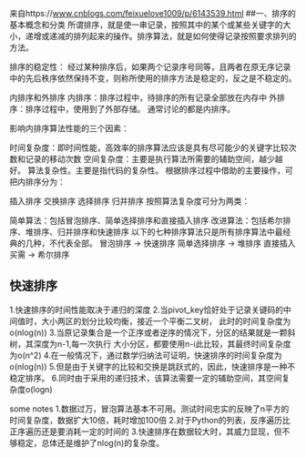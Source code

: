 来自https://www.cnblogs.com/feixuelove1009/p/6143539.html
##一、排序的基本概念和分类
所谓排序，就是使一串记录，按照其中的某个或某些关键字的大小，递增或递减的排列起来的操作。排序算法，就是如何使得记录按照要求排列的方法。

排序的稳定性：
经过某种排序后，如果两个记录序号同等，且两者在原无序记录中的先后秩序依然保持不变，则称所使用的排序方法是稳定的，反之是不稳定的。

内排序和外排序
内排序：排序过程中，待排序的所有记录全部放在内存中
外排序：排序过程中，使用到了外部存储。
通常讨论的都是内排序。

影响内排序算法性能的三个因素：

时间复杂度：即时间性能，高效率的排序算法应该是具有尽可能少的关键字比较次数和记录的移动次数
空间复杂度：主要是执行算法所需要的辅助空间，越少越好。
算法复杂性。主要是指代码的复杂性。
根据排序过程中借助的主要操作，可把内排序分为：

插入排序
交换排序
选择排序
归并排序
按照算法复杂度可分为两类：

简单算法：包括冒泡排序、简单选择排序和直接插入排序
改进算法：包括希尔排序、堆排序、归并排序和快速排序
以下的七种排序算法只是所有排序算法中最经典的几种，不代表全部。
冒泡排序 -> 快速排序
简单选择排序 -> 堆排序
直接插入买需 -> 希尔排序

## 快速排序
1.快速排序的时间性能取决于递归的深度
2.当pivot_key恰好处于记录关键码的中间值时，大小两区的划分比较均衡，接近一个平衡二叉树，
此时的时间复杂度为o(nlog(n))
3.当原记录集合是一个正序或者逆序的情况下，分区的结果就是一颗斜树，其深度为n-1,每一次执行
大小分区，都要使用n-i此比较，其最终时间复杂度为o(n^2)
4.在一般情况下，通过数学归纳法可证明，快速排序的时间复杂度为o(nlog(n))
5.但是由于关键字的比较和交换是跳跃式的，因此，快速排序是一种不稳定排序。
6.同时由于采用的递归技术，该算法需要一定的辅助空间，其空间复杂度o(logn)

some notes
1.数据过万，冒泡算法基本不可用。测试时间忠实的反映了n平方的时间复杂度，数据扩大10倍，耗时增加100倍
2.对于Python的列表，反序遍历比正序遍历还是要消耗一定的时间的
3.快速排序在数据较大时，其威力显现，但不够稳定，总体还是维护了nlog(n)的复杂度。